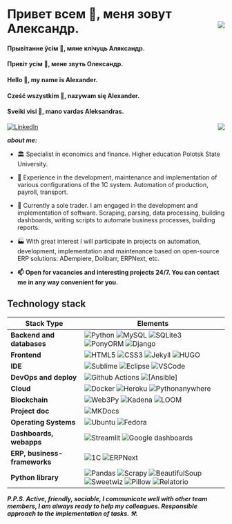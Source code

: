 # Привет всем 👋, меня зовут Александр. <img align="right" src="https://komarev.com/ghpvc/?username=Alba3k"/>
#### Прывітанне ўсім 👋, мяне клічуць Аляксандр.
#### Привіт усім 👋, мене звуть Олександр.
#### Hello 👋, my name is Alexander.
#### Cześć wszystkim 👋, nazywam się Alexander.
#### Sveiki visi 👋, mano vardas Aleksandras.

<a href="https://www.linkedin.com/in/alexander-by" target="_blank"><img title="LinkedIn" src="https://img.icons8.com/wired/34/000000/linkedin.png"/></a>
<img align="right" src="https://github-readme-stats.vercel.app/api?username=Alba3k&show_icons=true&hide_rank=true"/>

***about me:***

- :classical_building: Specialist in economics and finance. Higher education Polotsk State University.

- 📌 Experience in the development, maintenance and implementation of various configurations of the 1C system. 
Automation of production, payroll, transport.

- 📌 Currently a sole trader. I am engaged in the development and implementation of software. Scraping, parsing, data processing, building dashboards,
writing scripts to automate business processes, building reports.


- 🏭 With great interest I will participate in projects on automation, development, implementation and maintenance based on open-source ERP solutions: ADempiere, Dolibarr, ERPNext, etc. 

- **📫 Open for vacancies and interesting projects 24/7. You can contact me in any way convenient for you.**

## Technology stack

| Stack Type | Elements |
| ---------- | -------- |
| **Backend and databases** |  ![Python](https://img.shields.io/badge/-Python-blue?style=flat-square&logo=Python&logoColor=white) ![MySQL](https://img.shields.io/badge/-MySQL-blue?style=flat-square&logo=mysql&logoColor=black) ![SQLite3](https://img.shields.io/badge/-SQLite3-blue?style=flat-square&logo=sqlite3&logoColor=black) ![PonyORM](https://img.shields.io/badge/-PonyORM-blue?style=flat-square&logo=ponyorm&logoColor=white) ![Django](https://img.shields.io/badge/-Django-blue?style=flat-square&logo=Django&logoColor=white)
| **Frontend** | ![HTML5](https://img.shields.io/badge/-HTML5-orange?style=flat-square&logo=html5&logoColor=white) ![CSS3](https://img.shields.io/badge/-CSS3-orange?style=flat-square&logo=css3&logoColor=white) ![Jekyll](https://img.shields.io/badge/-Jekyll-orange?style=flat-square&logo=jekyll&logoColor=white) ![HUGO](https://img.shields.io/badge/-HUGO-orange?style=flat-square&logo=hugo&logoColor=white) |
| **IDE** |  ![Sublime](https://img.shields.io/badge/-Sublime-blueviolet?style=flat-square&logo=Sublime&logoColor=white) ![Eclipse](https://img.shields.io/badge/-Eclipse-blueviolet?style=flat-square&logo=Eclipse&logoColor=white) ![VSCode](https://img.shields.io/badge/-VisualStudioCode-blueviolet?style=flat-square&logo=vscode&logoColor=white) |
| **DevOps and deploy** |  ![Github Actions](https://img.shields.io/badge/-Github%20Actions-orange?style=flat-square&logo=github&logoColor=white) ![[Ansible]](https://img.shields.io/badge/-Ansible-orange?style=flat-square&logo=ansible&logoColor=white)  |
| **Cloud** |  ![Docker](https://img.shields.io/badge/-Docker-purple?style=flat-square&logo=docker&logoColor=white)  ![Heroku](https://img.shields.io/badge/-Heroku-purple?style=flat-square&logo=heroku&logoColor=white)  ![Pythonanywhere](https://img.shields.io/badge/-Pythonanywhere-purple?style=flat-square&logo=Pythonanywhere&logoColor=white)  |
| **Blockchain** |  ![Web3Py](https://img.shields.io/badge/-WEB3PY-black?style=flat-square&logo=web3py&logoColor=green)  ![Kadena](https://img.shields.io/badge/-Kadena-black?style=flat-square&logo=kadena&logoColor=green)  ![LOOM](https://img.shields.io/badge/-LOOM-black?style=flat-square&logo=loom&logoColor=green) |
| **Project doc** |  ![MKDocs](https://img.shields.io/badge/-MKDocs-blue?style=flat-square&logo=mkdocs&logoColor=white) |
| **Operating Systems** | ![Ubuntu](https://img.shields.io/badge/-UBUNTU-red?style=flat-square&logo=ubuntu&logoColor=white) ![Fedora](https://img.shields.io/badge/-Fedora-red?style=flat-square&logo=fedora&logoColor=white) |
| **Dashboards, webapps** | ![Streamlit](https://img.shields.io/badge/-Streamlit-lightgrey?style=flat-square&logo=streamlit&logoColor=white) ![Google dashboards](https://img.shields.io/badge/-GoogleDashboards-lightgrey?style=flat-square&logo=google&logoColor=white) |
| **ERP, business-frameworks** | ![1C](https://img.shields.io/badge/-1C-green?style=flat-square&logo=1c&logoColor=white) ![ERPNext](https://img.shields.io/badge/-ERPNext-green?style=flat-square&logo=erpnext&logoColor=black) |
| **Python library** | ![Pandas](https://img.shields.io/badge/-Pandas-blue?style=flat-square&logo=pandas&logoColor=white) ![Scrapy](https://img.shields.io/badge/-Scrapy-blue?style=flat-square&logo=scrapy&logoColor=white) ![BeautifulSoup](https://img.shields.io/badge/-BeautifulSoup-blue?style=flat-square&logo=BeautifulSoup&logoColor=white) ![Sweetwiz](https://img.shields.io/badge/-Sweetwiz-blue?style=flat-square&logo=sweetwiz&logoColor=white) ![Pillow](https://img.shields.io/badge/-Pillow-blue?style=flat-square&logo=pillow&logoColor=white) ![Relatorio](https://img.shields.io/badge/-Relatorio-blue?style=flat-square&logo=relatorio&logoColor=white)


***P.P.S. Active, friendly, sociable, I communicate well with other team members, I am always ready to help my colleagues. Responsible approach to the implementation of tasks. :hammer_and_pick:.***
